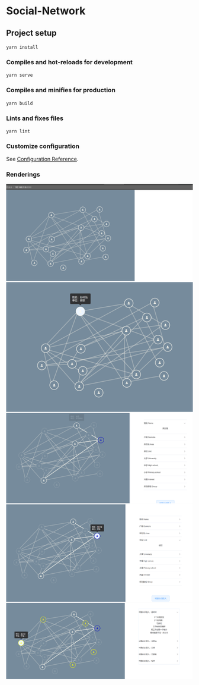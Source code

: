 # Social-Network

## Project setup
```
yarn install
```

### Compiles and hot-reloads for development
```
yarn serve
```

### Compiles and minifies for production
```
yarn build
```

### Lints and fixes files
```
yarn lint
```

### Customize configuration
See [Configuration Reference](https://cli.vuejs.org/config/).

###  Renderings

![avatar](./renderings/1.png)
![avatar](./renderings/2.png)
![avatar](./renderings/3.png)
![avatar](./renderings/4.png)
![avatar](./renderings/5.png)